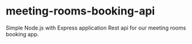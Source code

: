 # meeting-rooms-booking-api
Simple Node.js with Express application Rest api for our meeting rooms booking app.
